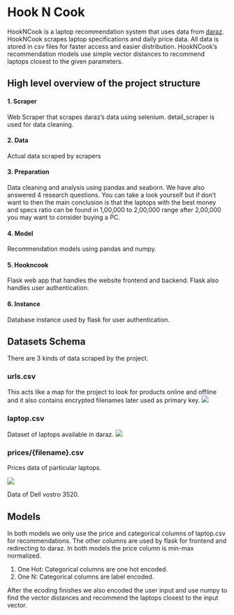 # Hook N Cook
HookNCook is a laptop recommendation system that uses data from [daraz](https://daraz.com.np). HookNCook scrapes laptop specifications and daily price data. All data is stored in csv files for faster access and easier distribution. HookNCook’s recommendation models use simple vector distances to recommend laptops closest to the given parameters.
## High level overview of the project structure
#### 1. Scraper
Web Scraper that scrapes daraz’s data using selenium. detail_scraper is used for data cleaning.
#### 2. Data
Actual data scraped by scrapers
#### 3. Preparation
Data cleaning and analysis using pandas and seaborn. We have also answered 4 research questions. You can take a look yourself but if don’t want to then the main conclusion is that the laptops with the best money and specs ratio can be found in 1,00,000 to 2,00,000 range after 2,00,000 you may want to consider buying a PC.
#### 4. Model
Recommendation models using pandas and numpy.
#### 5. Hookncook
Flask web app that handles the website frontend and backend. Flask also handles user authentication.
#### 6. Instance
Database instance used by flask for user authentication.
## Datasets Schema
There are 3 kinds of data scraped by the project.
### urls.csv
This acts like a map for the project to look for products online and offline and it also contains encrypted filenames later used as primary key.
![](https://i.imgur.com/c4fYBrV.png)
### laptop.csv
Dataset of laptops available in daraz.
![](https://i.imgur.com/Swjm3in.png)
### prices/{filename}.csv
Prices data of particular laptops.

![](https://i.imgur.com/RtFCqMF.png)

Data of Dell vostro 3520.
## Models
In both models we only use the price and categorical columns of laptop.csv for recommendations. The other columns are used by flask for frontend and redirecting to daraz.
In both models the price column is min-max normalized.
1. One Hot: Categorical columns are one hot encoded.
2. One N: Categorical columns are label encoded.

After the ecoding finishes we also encoded the user input and use numpy to find the vector distances and recommend the laptops closest to the input vector.